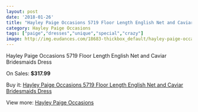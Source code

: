 ```yaml
---
layout: post
date: '2018-01-26'
title: "Hayley Paige Occasions 5719 Floor Length English Net and Caviar Bridesmaids Dress"
category: Hayley Paige Occasions
tags: ["paige","dresses","unique","special","crazy"]
image: http://img.eudances.com/18683-thickbox_default/hayley-paige-occasions-5719-floor-length-english-net-and-caviar-bridesmaids-dress.jpg
---
```

Hayley Paige Occasions 5719 Floor Length English Net and Caviar Bridesmaids Dress

On Sales: **$317.99**
<a href="https://www.eudances.com/en/hayley-paige-occasions/5558-hayley-paige-occasions-5719-floor-length-english-net-and-caviar-bridesmaids-dress.html"><amp-img layout="responsive" width="600" height="600" src="//img.eudances.com/18683-thickbox_default/hayley-paige-occasions-5719-floor-length-english-net-and-caviar-bridesmaids-dress.jpg" alt="Hayley Paige Occasions 5719 Floor Length English Net and Caviar Bridesmaids Dress 0" /></a>
<a href="https://www.eudances.com/en/hayley-paige-occasions/5558-hayley-paige-occasions-5719-floor-length-english-net-and-caviar-bridesmaids-dress.html"><amp-img layout="responsive" width="600" height="600" src="//img.eudances.com/18685-thickbox_default/hayley-paige-occasions-5719-floor-length-english-net-and-caviar-bridesmaids-dress.jpg" alt="Hayley Paige Occasions 5719 Floor Length English Net and Caviar Bridesmaids Dress 1" /></a>
<a href="https://www.eudances.com/en/hayley-paige-occasions/5558-hayley-paige-occasions-5719-floor-length-english-net-and-caviar-bridesmaids-dress.html"><amp-img layout="responsive" width="600" height="600" src="//img.eudances.com/18684-thickbox_default/hayley-paige-occasions-5719-floor-length-english-net-and-caviar-bridesmaids-dress.jpg" alt="Hayley Paige Occasions 5719 Floor Length English Net and Caviar Bridesmaids Dress 2" /></a>

Buy it: [Hayley Paige Occasions 5719 Floor Length English Net and Caviar Bridesmaids Dress](https://www.eudances.com/en/hayley-paige-occasions/5558-hayley-paige-occasions-5719-floor-length-english-net-and-caviar-bridesmaids-dress.html "Hayley Paige Occasions 5719 Floor Length English Net and Caviar Bridesmaids Dress")

View more: [Hayley Paige Occasions](https://www.eudances.com/en/99-hayley-paige-occasions "Hayley Paige Occasions")